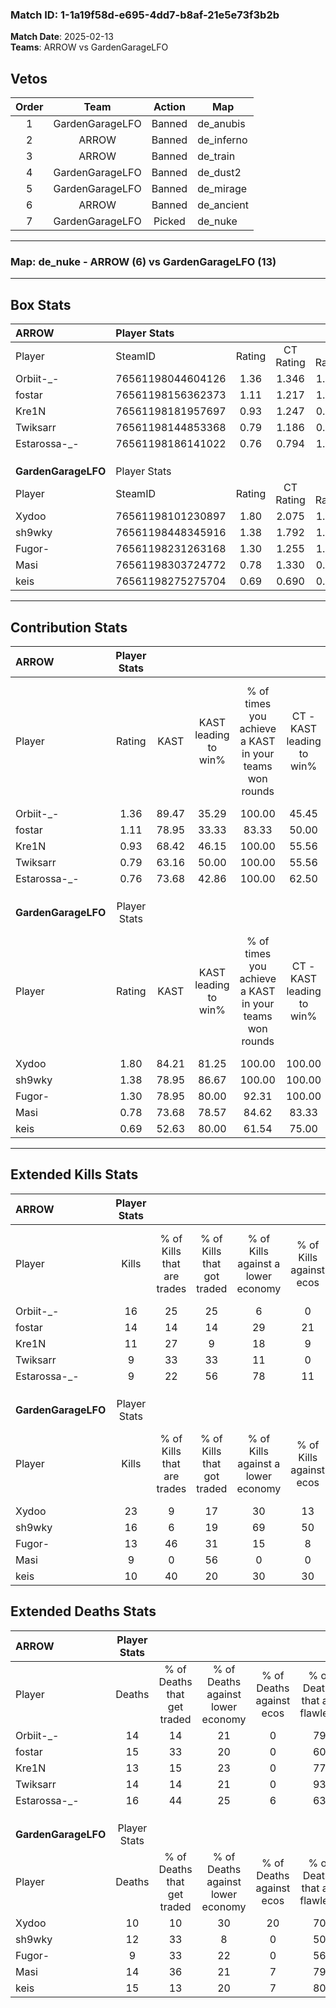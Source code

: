 ### Match ID: 1-1a19f58d-e695-4dd7-b8af-21e5e73f3b2b  
**Match Date**: 2025-02-13  
**Teams**: ARROW vs GardenGarageLFO  

## Vetos  

| Order | Team | Action | Map |
| :---: | :--: | :----: | --- |
| 1 | GardenGarageLFO | Banned | de_anubis |
| 2 | ARROW | Banned | de_inferno |
| 3 | ARROW | Banned | de_train |
| 4 | GardenGarageLFO | Banned | de_dust2 |
| 5 | GardenGarageLFO | Banned | de_mirage |
| 6 | ARROW | Banned | de_ancient |
| 7 | GardenGarageLFO | Picked | de_nuke |

---  

### **Map**: de_nuke - ARROW (6) vs GardenGarageLFO (13)  
---  

## Box Stats  

| **ARROW**           | Player Stats      |        |           |          |       |       |       |         |        |      |     |
| :- | :- | :-: | :-: | :-: | :-: | :-: | :-: | :-: | :-: | :-: | :-: |
| Player              | SteamID           | Rating | CT Rating | T Rating | KAST  |  ADR  | Kills | Assists | Deaths | K/D  | HS% |
| Orbiit-_-           | 76561198044604126 |  1.36  |   1.346   |  1.545   | 89.47 | 89.3  |  16   |    5    |   14   | 1.14 | 43  |
| fostar              | 76561198156362373 |  1.11  |   1.217   |  1.341   | 78.95 | 75.4  |  14   |    3    |   15   | 0.93 | 50  |
| Kre1N               | 76561198181957697 |  0.93  |   1.247   |  0.536   | 68.42 | 69.3  |  11   |    2    |   13   | 0.85 | 18  |
| Twiksarr            | 76561198144853368 |  0.79  |   1.186   |  0.382   | 63.16 | 68.8  |   9   |    5    |   14   | 0.64 | 66  |
| Estarossa-_-        | 76561198186141022 |  0.76  |   0.794   |  1.263   | 73.68 | 59.4  |   9   |    2    |   16   | 0.56 | 44  |
|                     |                   |        |           |          |       |       |       |         |        |      |     |
|                     |                   |        |           |          |       |       |       |         |        |      |     |
|                     |                   |        |           |          |       |       |       |         |        |      |     |
| **GardenGarageLFO** | Player Stats      |        |           |          |       |       |       |         |        |      |     |
| Player              | SteamID           | Rating | CT Rating | T Rating | KAST  |  ADR  | Kills | Assists | Deaths | K/D  | HS% |
| Xydoo               | 76561198101230897 |  1.80  |   2.075   |  1.683   | 84.21 | 106.3 |  23   |    3    |   10   | 2.30 | 65  |
| sh9wky              | 76561198448345916 |  1.38  |   1.792   |  1.326   | 78.95 | 100.0 |  16   |    6    |   12   | 1.33 | 62  |
| Fugor-              | 76561198231263168 |  1.30  |   1.255   |  1.455   | 78.95 | 87.0  |  13   |    8    |   9    | 1.44 | 46  |
| Masi                | 76561198303724772 |  0.78  |   1.330   |  0.683   | 73.68 | 44.9  |   9   |    4    |   14   | 0.64 | 77  |
| keis                | 76561198275275704 |  0.69  |   0.690   |  0.785   | 52.63 | 60.3  |  10   |    4    |   15   | 0.67 | 50  |
---  

## Contribution Stats  

| **ARROW**           | Player Stats |       |                      |                                                        |                           |                                                             |                          |                                                            |
| :- | :-: | :-: | :-: | :-: | :-: | :-: | :-: | :-: |
| Player              |    Rating    | KAST  | KAST leading to win% | % of times you achieve a KAST in your teams won rounds | CT - KAST leading to win% | CT - % of times you achieve a KAST in your teams won rounds | T - KAST leading to win% | T - % of times you achieve a KAST in your teams won rounds |
| Orbiit-_-           |     1.36     | 89.47 |        35.29         |                         100.00                         |           45.45           |                           100.00                            |          16.67           |                           100.00                           |
| fostar              |     1.11     | 78.95 |        33.33         |                         83.33                          |           50.00           |                            80.00                            |          14.29           |                           100.00                           |
| Kre1N               |     0.93     | 68.42 |        46.15         |                         100.00                         |           55.56           |                           100.00                            |          25.00           |                           100.00                           |
| Twiksarr            |     0.79     | 63.16 |        50.00         |                         100.00                         |           55.56           |                           100.00                            |          33.33           |                           100.00                           |
| Estarossa-_-        |     0.76     | 73.68 |        42.86         |                         100.00                         |           62.50           |                           100.00                            |          16.67           |                           100.00                           |
|                     |              |       |                      |                                                        |                           |                                                             |                          |                                                            |
|                     |              |       |                      |                                                        |                           |                                                             |                          |                                                            |
|                     |              |       |                      |                                                        |                           |                                                             |                          |                                                            |
| **GardenGarageLFO** | Player Stats |       |                      |                                                        |                           |                                                             |                          |                                                            |
| Player              |    Rating    | KAST  | KAST leading to win% | % of times you achieve a KAST in your teams won rounds | CT - KAST leading to win% | CT - % of times you achieve a KAST in your teams won rounds | T - KAST leading to win% | T - % of times you achieve a KAST in your teams won rounds |
| Xydoo               |     1.80     | 84.21 |        81.25         |                         100.00                         |          100.00           |                           100.00                            |          70.00           |                           100.00                           |
| sh9wky              |     1.38     | 78.95 |        86.67         |                         100.00                         |          100.00           |                           100.00                            |          77.78           |                           100.00                           |
| Fugor-              |     1.30     | 78.95 |        80.00         |                         92.31                          |          100.00           |                            83.33                            |          70.00           |                           100.00                           |
| Masi                |     0.78     | 73.68 |        78.57         |                         84.62                          |           83.33           |                            83.33                            |          75.00           |                           85.71                            |
| keis                |     0.69     | 52.63 |        80.00         |                         61.54                          |           75.00           |                            50.00                            |          83.33           |                           71.43                            |
---  

## Extended Kills Stats  

| **ARROW**           | Player Stats |                            |                            |                                    |                         |                              |                                 |                                       |                    |           |
| :- | :-: | :-: | :-: | :-: | :-: | :-: | :-: | :-: | :-: | :-: |
| Player              |    Kills     | % of Kills that are trades | % of Kills that got traded | % of Kills against a lower economy | % of Kills against ecos | % of Kills that are flawless | % of Kills that are close duels | % of Kills that are assisted by flash | Pistol Round Kills | AWP Kills |
| Orbiit-_-           |      16      |             25             |             25             |                 6                  |            0            |              75              |                0                |                   0                   |         1          |     0     |
| fostar              |      14      |             14             |             14             |                 29                 |           21            |              64              |                7                |                   0                   |         0          |     0     |
| Kre1N               |      11      |             27             |             9              |                 18                 |            9            |              73              |                9                |                   0                   |         0          |     8     |
| Twiksarr            |      9       |             33             |             33             |                 11                 |            0            |              67              |               11                |                   0                   |         0          |     0     |
| Estarossa-_-        |      9       |             22             |             56             |                 78                 |           11            |              67              |               11                |                   0                   |         1          |     0     |
|                     |              |                            |                            |                                    |                         |                              |                                 |                                       |                    |           |
|                     |              |                            |                            |                                    |                         |                              |                                 |                                       |                    |           |
|                     |              |                            |                            |                                    |                         |                              |                                 |                                       |                    |           |
| **GardenGarageLFO** | Player Stats |                            |                            |                                    |                         |                              |                                 |                                       |                    |           |
| Player              |    Kills     | % of Kills that are trades | % of Kills that got traded | % of Kills against a lower economy | % of Kills against ecos | % of Kills that are flawless | % of Kills that are close duels | % of Kills that are assisted by flash | Pistol Round Kills | AWP Kills |
| Xydoo               |      23      |             9              |             17             |                 30                 |           13            |              83              |                4                |                   0                   |         2          |     1     |
| sh9wky              |      16      |             6              |             19             |                 69                 |           50            |              50              |               19                |                   6                   |         0          |     0     |
| Fugor-              |      13      |             46             |             31             |                 15                 |            8            |              62              |                0                |                  15                   |         2          |     0     |
| Masi                |      9       |             0              |             56             |                 0                  |            0            |              78              |                0                |                  11                   |         3          |     0     |
| keis                |      10      |             40             |             20             |                 30                 |           30            |             100              |                0                |                  10                   |         3          |     0     |
## Extended Deaths Stats  

| **ARROW**           | Player Stats |                             |                                   |                          |                               |                            |                           |               |
| :- | :-: | :-: | :-: | :-: | :-: | :-: | :-: | :-: |
| Player              |    Deaths    | % of Deaths that get traded | % of Deaths against lower economy | % of Deaths against ecos | % of Deaths that are flawless | % of Deaths that are close | % of Deaths while blinded | Deaths to AWP |
| Orbiit-_-           |      14      |             14              |                21                 |            0             |              79               |             0              |             0             |       0       |
| fostar              |      15      |             33              |                20                 |            0             |              60               |             13             |             0             |       0       |
| Kre1N               |      13      |             15              |                23                 |            0             |              77               |             8              |             8             |       0       |
| Twiksarr            |      14      |             14              |                21                 |            0             |              93               |             0              |             7             |       1       |
| Estarossa-_-        |      16      |             44              |                25                 |            6             |              63               |             6              |            19             |       0       |
|                     |              |                             |                                   |                          |                               |                            |                           |               |
|                     |              |                             |                                   |                          |                               |                            |                           |               |
|                     |              |                             |                                   |                          |                               |                            |                           |               |
| **GardenGarageLFO** | Player Stats |                             |                                   |                          |                               |                            |                           |               |
| Player              |    Deaths    | % of Deaths that get traded | % of Deaths against lower economy | % of Deaths against ecos | % of Deaths that are flawless | % of Deaths that are close | % of Deaths while blinded | Deaths to AWP |
| Xydoo               |      10      |             10              |                30                 |            20            |              70               |             0              |             0             |       0       |
| sh9wky              |      12      |             33              |                 8                 |            0             |              50               |             8              |             0             |       2       |
| Fugor-              |      9       |             33              |                22                 |            0             |              56               |             0              |             0             |       0       |
| Masi                |      14      |             36              |                21                 |            7             |              79               |             7              |             0             |       2       |
| keis                |      15      |             13              |                20                 |            7             |              80               |             13             |             0             |       4       |
